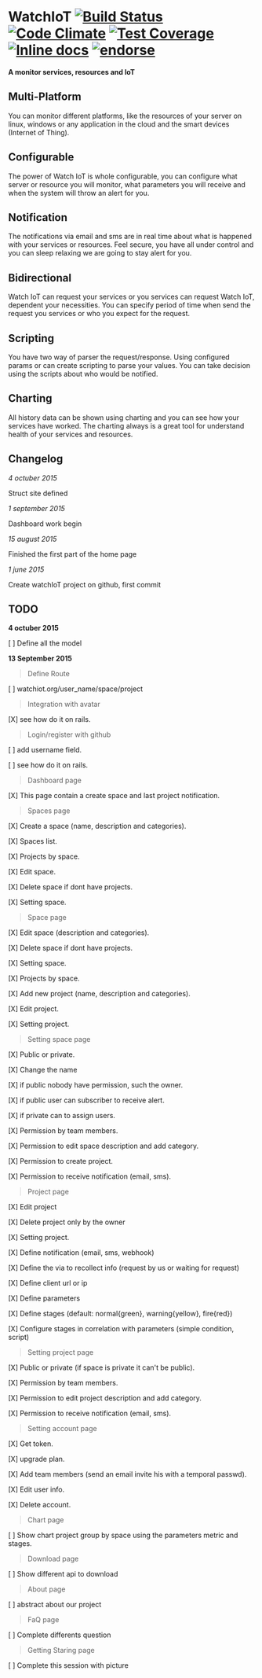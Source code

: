 WatchIoT [![Build Status](https://travis-ci.org/gorums/WatchIoT.svg)](https://travis-ci.org/gorums/WatchIoT) [![Code Climate](https://codeclimate.com/github/gorums/WatchIoT/badges/gpa.svg)](https://codeclimate.com/github/gorums/WatchIoT) [![Test Coverage](https://codeclimate.com/github/gorums/WatchIoT/badges/coverage.svg)](https://codeclimate.com/github/gorums/WatchIoT/coverage) [![Inline docs](http://inch-ci.org/github/gorums/watchiot.svg?branch=master)](http://inch-ci.org/github/gorums/watchiot) [![endorse](https://api.coderwall.com/gorums/endorsecount.png)](https://coderwall.com/gorums)
==

**A monitor services, resources and IoT**

Multi-Platform
--

You can monitor different platforms, like the resources of your server on linux, windows or any application in the cloud and the smart devices (Internet of Thing).

Configurable
--

The power of Watch IoT is whole configurable, you can configure what server or resource you will monitor, what parameters you will receive and when the system will throw an alert for you.

Notification
--

The notifications via email and sms are in real time about what is happened with your services or resources. Feel secure, you have all under control and you can sleep relaxing we are going to stay alert for you.

Bidirectional
--

Watch IoT can request your services or you services can request Watch IoT, dependent your necessities. You can specify period of time when send the request you services or who you expect for the request.

Scripting
--

You have two way of parser the request/response. Using configured params or can create scripting to parse your values. You can take decision using the scripts about who would be notified.

Charting
--

All history data can be shown using charting and you can see how your services have worked. The charting always is a great tool for understand health of your services and resources.

Changelog
--

*4 octuber 2015*

Struct site defined

*1 september 2015*

Dashboard work begin

*15 august 2015*

Finished the first part of the home page

*1 june 2015*

Create watchIoT project on github, first commit

TODO
--

**4 octuber 2015**

 [ ] Define all the model

**13 September 2015**

> Define Route

 [ ] watchiot.org/user_name/space/project

> Integration with avatar

 [X] see how do it on rails.

> Login/register with github

 [ ] add username field.

 [ ] see how do it on rails.

> Dashboard page

 [X] This page contain a create space and last project notification.

> Spaces page

 [X] Create a space (name, description and categories).

 [X] Spaces list.

 [X] Projects by space.

 [X] Edit space.

 [X] Delete space if dont have projects.

 [X] Setting space.

> Space page

 [X] Edit space (description and categories).

 [X] Delete space if dont have projects.

 [X] Setting space.

 [X] Projects by space.

 [X] Add new project (name, description and categories).

 [X] Edit project.

 [X] Setting project.

> Setting space page

 [X] Public or private.

 [X] Change the name
 
 [X] if public nobody have permission, such the owner.

 [X] if public user can subscriber to receive alert.

 [X] if private can to assign users.

 [X] Permission by team members.

 [X] Permission to edit space description and add category.

 [X] Permission to create project.

 [X] Permission to receive notification (email, sms).

> Project page

 [X] Edit project

 [X] Delete project only by the owner

 [X] Setting project.

 [X] Define notification (email, sms, webhook)

 [X] Define the via to recollect info (request by us or waiting for request)

 [X] Define client url or ip

 [X] Define parameters

 [X] Define stages (default: normal{green}, warning{yellow}, fire{red})

 [X] Configure stages in correlation with parameters (simple condition, script)

> Setting project page

 [X] Public or private (if space is private it can't be public).

 [X] Permission by team members.

 [X] Permission to edit project description and add category.

 [X] Permission to receive notification (email, sms).

> Setting account page

 [X] Get token.

 [X] upgrade plan.

 [X] Add team members (send an email invite his with a temporal passwd).

 [X] Edit user info.

 [X] Delete account.

> Chart page

 [ ] Show chart project group by space using the parameters metric and stages.
 
> Download page
 
 [ ] Show different api to download
 
> About page

 [ ] abstract about our project

> FaQ page

 [ ] Complete differents question
 
> Getting Staring page

 [ ] Complete this session with picture
 
